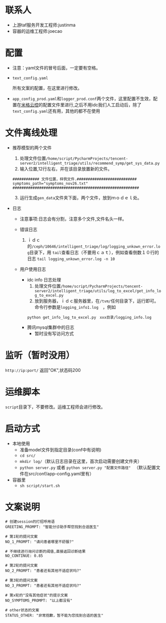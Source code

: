 # 联系人

- 上游taf服务开发工程师:justinma
- 容器的运维工程师:joecao

#  配置
- 注意：yaml文件的冒号后面，一定要有空格。

- `text_config.yaml`

    所有文案的配置，在这里进行修改。
- `app_config_prod.yaml`和`logger_prod.conf`两个文件，这里配置不生效，配置在[米格云控](http://sumeru.wsd.com)的配置文件里进行,之后不用idc我们人工启动后，除了`text_config.yaml`还有用，其他的都不在使用

# 文件离线处理

- 推荐模型的两个文件
    
    1. 处理文件位置`/home/script/PycharmProjects/tencent-server2/intelligent_triage/utils/recommend_symp/get_sys_data.py`
    2. 输入位置,12行左右，并在该目录放置新的文件。
    ```
    ############ 文件位置，样例文件.###########################
    symptoms_path="symptoms_nov26.txt"
    #########################################################
    ```
    3. 运行生成`gen_data`文件夹下面，两个文件，放到ｍｏｄｅｌ处。

- 日志
    - 注意事项:日志会有分割，注意多个文件,文件名头一样。
    - 错误日志
        1. ｉｄｃ的`/ceph/10646/intelligent_triage/log/logging_unkown_error.log`目录下，用 `tail`查看日志（不要用ｃａｔ），例如查看倒数１０行的日志 `tail logging_unkown_error.log -n 10`
    
    - 用户使用日志
        - idc info 日志处理
            1. 处理文件位置`/home/script/PycharmProjects/tencent-server2/intelligent_triage/utils/log_to_excel/get_info_log_to_excel.py`
            2. 放到服务器，ｉｄｃ服务器里，在`/tvm/`任何目录下，运行即可。命令行参数是`logging_info1.log`　，例如
            ```
            python get_info_log_to_excel.py　xxx目录/logging_info.log
            ```
        - 腾讯mysql集群中的日志
            - 暂时没有写访问方式

# 监听（暂时没用）

``http://ip:port/`` 返回"OK",状态码200

# 运维脚本
``script``目录下，不要修改。运维工程师会进行修改。

# 启动方式
- 本地使用
    - 准备model文件到指定目录(conf中有说明)
    - `cd src/`
    - `mkdir log/`（默认日志目录在这里，首次启动需要创建文件夹）
    - `python server.py` 或者 `python server.py "配置文件路径" ` （默认配置文件在src/conf/app-config.yaml里有）
- 容器里
    - `sh script/start.sh`
    
    
#  文案说明
```
# 创建session的打招呼用语
GREETING_PROMPT: "智能分诊助手帮您找到合适医生"

# 第1轮的提问文案
NO_1_PROMPT: "请问患者哪里不舒服?"

# 不继续进行询问诊断的阈值,直接返回诊断结果
NO_CONTINUE: 0.85

# 第2轮的提问文案
NO_2_PROMPT: "患者还有其他不适症状吗?"

# 第3轮的提问文案
NO_3_PROMPT: "患者还有其他不适症状吗?"

# 第x轮的"没有其他症状"的提示文案
NO_SYMPTOMS_PROMPT: "以上都没有"

# other状态的文案
STATUS_OTHER: "非常抱歉，暂不能为您找到合适的医生"
```



